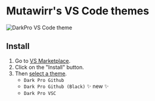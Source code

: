 # Mutawirr's VS Code themes

![DarkPro VS Code theme](https://tnmjsrgwikprvlmuruvu.supabase.co/storage/v1/object/public/images//1752399562863.png)

## Install

1. Go to [VS Marketplace](https://marketplace.visualstudio.com/items?itemName=Mutawirr.dark-pro-vscode-default).
2. Click on the "Install" button.
3. Then [select a theme](https://code.visualstudio.com/docs/getstarted/themes#_selecting-the-color-theme).
   - `Dark Pro Github`
   - `Dark Pro Github (Black)` ✨ new ✨
   - `Dark Pro VSC`
